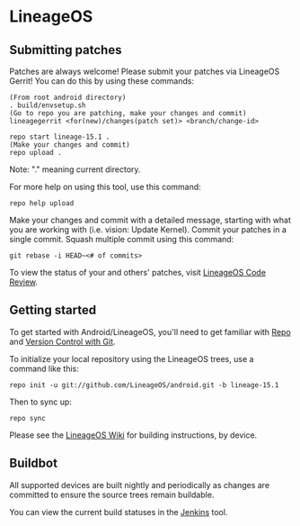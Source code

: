 LineageOS
===========

Submitting patches
------------------
Patches are always welcome! Please submit your patches via LineageOS Gerrit!
You can do this by using these commands:

    (From root android directory)
    . build/envsetup.sh
    (Go to repo you are patching, make your changes and commit)
    lineagegerrit <for(new)/changes(patch set)> <branch/change-id> 

    repo start lineage-15.1 .
    (Make your changes and commit)
    repo upload .

Note: "." meaning current directory.

For more help on using this tool, use this command:
```
repo help upload
```
Make your changes and commit with a detailed message, starting with what you are working with (i.e. vision: Update Kernel).
Commit your patches in a single commit. Squash multiple commit using this command:
```
git rebase -i HEAD~<# of commits>
```
To view the status of your and others' patches, visit [LineageOS Code Review](http://review.lineageos.org/).


Getting started
---------------

To get started with Android/LineageOS, you'll need to get
familiar with [Repo](https://source.android.com/source/using-repo.html) and [Version Control with Git](https://source.android.com/source/version-control.html).

To initialize your local repository using the LineageOS trees, use a command like this:
```
repo init -u git://github.com/LineageOS/android.git -b lineage-15.1
```
Then to sync up:
```
repo sync
```
Please see the [LineageOS Wiki](http://wiki.lineageos.org/) for building instructions, by device.

Buildbot
--------

All supported devices are built nightly and periodically as changes are committed to ensure the source trees remain buildable.

You can view the current build statuses in the [Jenkins](http://jenkins.lineageos.org) tool.
